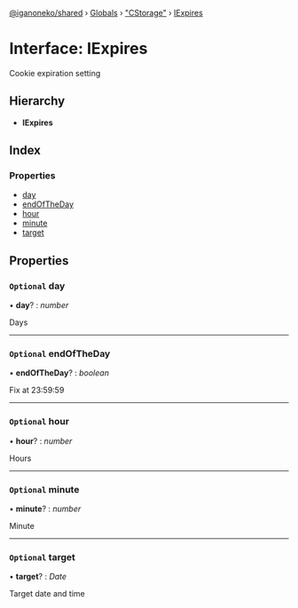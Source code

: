 [@iganoneko/shared](../README.md) › [Globals](../globals.md) › ["CStorage"](../modules/_cstorage_.md) › [IExpires](_cstorage_.iexpires.md)

# Interface: IExpires

Cookie expiration setting

## Hierarchy

* **IExpires**

## Index

### Properties

* [day](_cstorage_.iexpires.md#optional-day)
* [endOfTheDay](_cstorage_.iexpires.md#optional-endoftheday)
* [hour](_cstorage_.iexpires.md#optional-hour)
* [minute](_cstorage_.iexpires.md#optional-minute)
* [target](_cstorage_.iexpires.md#optional-target)

## Properties

### `Optional` day

• **day**? : *number*

Days

___

### `Optional` endOfTheDay

• **endOfTheDay**? : *boolean*

Fix at 23:59:59

___

### `Optional` hour

• **hour**? : *number*

Hours

___

### `Optional` minute

• **minute**? : *number*

Minute

___

### `Optional` target

• **target**? : *Date*

Target date and time
